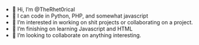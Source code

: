 - 👋 Hi, I’m @TheRhet0rical
- 🌳 I can code in Python, PHP, and somewhat javascript
- 👀 I’m interested in working on shit projects or collaborating on a project.
- 🌱 I’m finishing on learning Javascript and HTML
- 💞️ I’m looking to collaborate on anything interesting.
